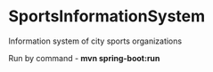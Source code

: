 # SportsInformationSystem
Information system of city sports organizations

Run by command - **mvn spring-boot:run**
